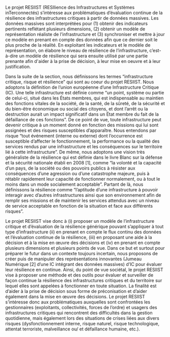 Le projet RESIIST (RESIlience des Infrastructures et Systèmes inTerconnectés) s’intéresse aux problématiques d’évaluation continue de la résilience des infrastructures critiques à partir de données massives. Les données massives sont interprétées pour (1) obtenir des indicateurs pertinents reflétant plusieurs dimensions, (2) obtenir un modèle de représentation réaliste de l’infrastructure et (3) synchroniser et mettre à jour ce modèle en prenant en compte des données afin que ce dernier soit le plus proche de la réalité. En exploitant les indicateurs et le modèle de représentation, on élabore le niveau de résilience de l’infrastructure, c’est-à-dire un modèle de résilience qui sera ensuite utilisé par une partie prenante afin d'aider à la prise de décision, à leur mise en oeuvre et à leur justification.

Dans la suite de la section, nous définissons les termes “infrastructure critique, risque et résilience” qui sont au coeur du projet RESIIST. Nous adoptons la définition de l’union européenne d’une Infrastructure Critique (IC). Une telle infrastructure est définie comme “un point, système ou partie de celui-ci, situé dans les États membres, qui est indispensable au maintien des fonctions vitales de la société, de la santé, de la sûreté, de la sécurité et du bien-être économique ou social des citoyens, et dont l’arrêt ou la destruction aurait un impact significatif dans un État membre du fait de la défaillance de ces fonctions”. De ce point de vue, toute infrastructure peut devenir critique à un moment donné en fonction des missions qui lui sont assignées et des risques susceptibles d’apparaître. Nous entendons par risque “tout événement (interne ou externe) dont l’occurrence est susceptible d’affecter le fonctionnement, la performance ou la qualité des services rendus par une infrastructure et les conséquences sur le territoire lié à cette infrastructure”. De même, nous adoptons une vision très généraliste de la résilience qui est définie dans le livre Blanc sur la défense et la sécurité nationale établi en 2008 [1], comme “la volonté et la capacité d’un pays, de la société ou des pouvoirs publics à résister aux conséquences d’une agression ou d’une catastrophe majeure, puis à rétablir rapidement leur capacité de fonctionner normalement, ou à tout le moins dans un mode socialement acceptable”. Partant de là, nous définissons la résilience comme “l’aptitude d’une infrastructure à pouvoir interagir avec d’autres infrastructures ainsi que son environnement afin de remplir ses missions et de maintenir les services attendus avec un niveau de service acceptable en fonction de la situation et face aux différents risques”. 

Le projet RESIIST vise donc à (i) proposer un modèle de l’infrastructure critique et d’évaluation de la résilience générique pouvant s’appliquer à tout type d’infrastructure (ii) en prenant en compte le flux continu des données et l’évaluation continue de la résilience, (iii) en proposant une aide à la décision et à la mise en œuvre des décisions et (iv) en prenant en compte plusieurs dimensions et plusieurs points de vue. Dans ce but et surtout pour préparer le futur dans un contexte toujours incertain, nous proposons de créer puis de manipuler des représentations innovantes (Jumeau Numérique [2] d’une IC intégrant des données massives) d’IC pour évaluer leur résilience en continue. Ainsi, du point de vue sociétal, le projet RESIIST vise à proposer une méthode et des outils pour évaluer et surveiller de façon continue la résilience des infrastructures critiques et du territoire sur lequel elles sont appelées à fonctionner en toute situation. La finalité est d’aider à la prise de décision sous forme de préconisation et d’aider également dans la mise en œuvre des décisions. Le projet RESIIST s’intéresse donc aux problématiques auxquelles sont confrontées les gestionnaires (exploitants, collectivités, forces de l’ordre) et usagers des infrastructures critiques qui rencontrent des difficultés dans la gestion quotidienne, mais également lors des situations de crises liées aux divers risques (dysfonctionnement interne, risque naturel, risque technologique, attentat terroriste, malveillance ou/ et défaillance humaine, etc.). 
